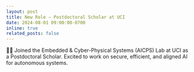 ```yaml
---
layout: post
title: New Role — Postdoctoral Scholar at UCI
date: 2024-08-01 09:00:00-0700
inline: true
related_posts: false
---
```


🔬🧪 Joined the Embedded & Cyber-Physical Systems (AICPS) Lab at UCI as a Postdoctoral Scholar. Excited to work on secure, efficient, and aligned AI for autonomous systems.

